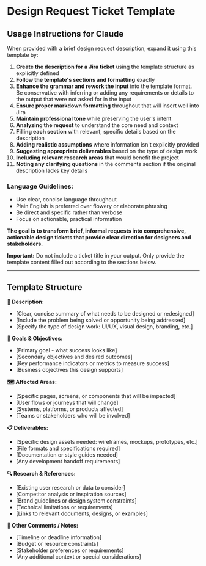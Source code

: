 # Design Request Ticket Template

## Usage Instructions for Claude

When provided with a brief design request description, expand it using this template by:

1. **Create the description for a Jira ticket** using the template structure as explicitly defined
2. **Follow the template's sections and formatting** exactly
3. **Enhance the grammar and rework the input** into the template format. Be conservative with inferring or adding any requirements or details to the output that were not asked for in the input
4. **Ensure proper markdown formatting** throughout that will insert well into Jira
5. **Maintain professional tone** while preserving the user's intent
6. **Analyzing the request** to understand the core need and context
7. **Filling each section** with relevant, specific details based on the description
8. **Adding realistic assumptions** where information isn't explicitly provided
9. **Suggesting appropriate deliverables** based on the type of design work
10. **Including relevant research areas** that would benefit the project
11. **Noting any clarifying questions** in the comments section if the original description lacks key details

### Language Guidelines:
- Use clear, concise language throughout
- Plain English is preferred over flowery or elaborate phrasing
- Be direct and specific rather than verbose
- Focus on actionable, practical information

**The goal is to transform brief, informal requests into comprehensive, actionable design tickets that provide clear direction for designers and stakeholders.**

**Important:** Do not include a ticket title in your output. Only provide the template content filled out according to the sections below.

---

## Template Structure

**📌 Description:**
* [Clear, concise summary of what needs to be designed or redesigned]
* [Include the problem being solved or opportunity being addressed]
* [Specify the type of design work: UI/UX, visual design, branding, etc.]

**🎯 Goals & Objectives:**
* [Primary goal - what success looks like]
* [Secondary objectives and desired outcomes]
* [Key performance indicators or metrics to measure success]
* [Business objectives this design supports]

**🗺️ Affected Areas:**
* [Specific pages, screens, or components that will be impacted]
* [User flows or journeys that will change]
* [Systems, platforms, or products affected]
* [Teams or stakeholders who will be involved]

**📋 Deliverables:**
* [Specific design assets needed: wireframes, mockups, prototypes, etc.]
* [File formats and specifications required]
* [Documentation or style guides needed]
* [Any development handoff requirements]

**🔍 Research & References:**
* [Existing user research or data to consider]
* [Competitor analysis or inspiration sources]
* [Brand guidelines or design system constraints]
* [Technical limitations or requirements]
* [Links to relevant documents, designs, or examples]

**💬 Other Comments / Notes:**
* [Timeline or deadline information]
* [Budget or resource constraints]
* [Stakeholder preferences or requirements]
* [Any additional context or special considerations]

